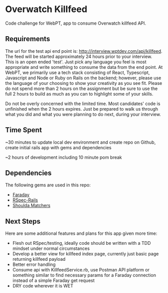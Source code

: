 # Overwatch Killfeed

Code challenge for WebPT, app to consume Overwatch killfeed API.  

## Requirements

The url for the test api end point is: http://interview.wptdev.com/api/killfeed. The feed will be started approximately 24 hours prior to your interview.  
This is an open ended 'test'. Just pick any language you feel is most appropriate and write something to consume the data from the end point. At WebPT, we primarily use a tech stack consisting of React, Typescript, Javascript and Node or Ruby on Rails on the backend; however, please use the language of your choosing to show your creativity as you see fit. Please do not spend more than 2 hours on the assignment but be sure to use the full 2 hours to build as much as you can to highlight some of your skills.  

Do not be overly concerned with the limited time. Most candidates' code is unfinished when the 2 hours expires. Just be prepared to walk us through what you did and what you were planning to do next, during your interview.  

## Time Spent

~30 minutes to update local dev environment and create repo on Github, create initial rails app with gems and dependencies

~2 hours of development including 10 minute pom break

## Dependencies

The following gems are used in this repo:
- [Faraday](https://github.com/lostisland/faraday)
- [RSpec-Rails](https://github.com/rspec/rspec-rails)
- [Shoulda Matchers](https://github.com/thoughtbot/shoulda-matchers)

## Next Steps

Here are some additional features and plans for this app given more time:
- Flesh out RSpec/testing, ideally code should be written with a TDD mindset under normal circumstances
- Develop a better view for killfeed index page, currently just basic page returning killfeed payload
- Better error handling
- Consume api with KillfeedService.rb, use Postman API platform or something similar to find necessary params for a Faraday connection instead of a simple Faraday get request
- DRY code wherever it is WET

